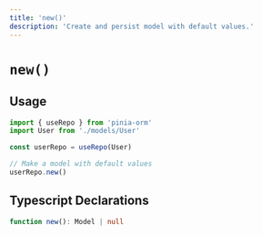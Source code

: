 ```yaml
---
title: 'new()'
description: 'Create and persist model with default values.'
---
```


# `new()`

## Usage

````ts
import { useRepo } from 'pinia-orm'
import User from './models/User'

const userRepo = useRepo(User)

// Make a model with default values
userRepo.new()

````

## Typescript Declarations

````ts
function new(): Model | null
````
